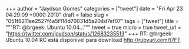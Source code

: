 
+++
author = "Jaydson Gomes"
categories = ["tweet"]
date = "Fri Apr 23 04:29:09 +0000 2010"
draft = false
slug = "051f8211ee2527f4a5f114d70031d5a204d7ef07"
tags = ["tweet"]
title = """RT: @brgeek: Ubuntu 10.04..."""
tweet = true
micro = true
tweet_url = "https://twitter.com/jaydson/status/12683235513"
+++
RT: @brgeek: Ubuntu 10.04 RC está disponível para download  http://rubyurl.com/t7FT
